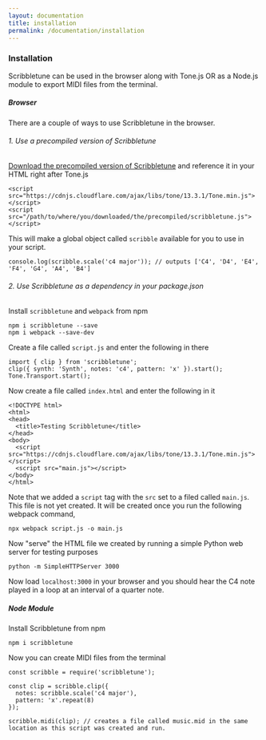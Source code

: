 ```yaml
---
layout: documentation
title: installation
permalink: /documentation/installation
---
```

### Installation

Scribbletune can be used in the browser along with Tone.js OR as a Node.js module to export MIDI files from the terminal.

##### Browser

There are a couple of ways to use Scribbletune in the browser.

###### 1. Use a precompiled version of Scribbletune

[Download the precompiled version of Scribbletune](https://raw.githubusercontent.com/scribbletune/scribbletune/master/dist/scribbletune.js) and reference it in your HTML right after Tone.js

```
<script src="https://cdnjs.cloudflare.com/ajax/libs/tone/13.3.1/Tone.min.js"></script>
<script src="/path/to/where/you/downloaded/the/precompiled/scribbletune.js"></script>
```

This will make a global object called `scribble` available for you to use in your script.

```
console.log(scribble.scale('c4 major')); // outputs ['C4', 'D4', 'E4', 'F4', 'G4', 'A4', 'B4']
```

###### 2. Use Scribbletune as a dependency in your package.json

Install `scribbletune` and `webpack` from npm

```
npm i scribbletune --save
npm i webpack --save-dev
```

Create a file called `script.js` and enter the following in there
```
import { clip } from 'scribbletune';
clip({ synth: 'Synth', notes: 'c4', pattern: 'x' }).start();
Tone.Transport.start();
```

Now create a file called `index.html` and enter the following in it

```
<!DOCTYPE html>
<html>
<head>
  <title>Testing Scribbletune</title>
</head>
<body>
  <script src="https://cdnjs.cloudflare.com/ajax/libs/tone/13.3.1/Tone.min.js"></script>
  <script src="main.js"></script>
</body>
</html>
```

Note that we added a `script` tag with the `src` set to a filed called `main.js`. This file is not yet created. It will be created once you run the following webpack command,

```
npx webpack script.js -o main.js
```

Now "serve" the HTML file we created by running a simple Python web server for testing purposes

```
python -m SimpleHTTPServer 3000
```
Now load `localhost:3000` in your browser and you should hear the C4 note played in a loop at an interval of a quarter note.

##### Node Module
Install Scribbletune from npm

```
npm i scribbletune
```

Now you can create MIDI files from the terminal
```
const scribble = require('scribbletune');

const clip = scribble.clip({
  notes: scribble.scale('c4 major'),
  pattern: 'x'.repeat(8)
});

scribble.midi(clip); // creates a file called music.mid in the same location as this script was created and run.
```
